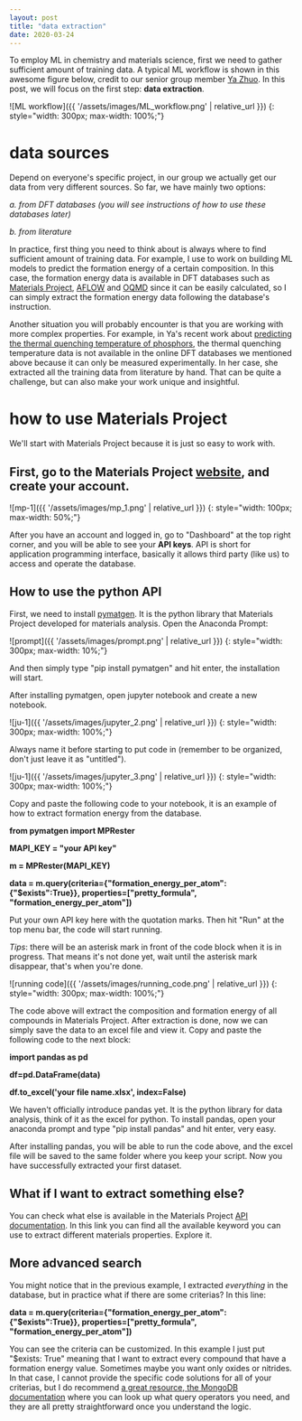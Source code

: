 ```yaml
---
layout: post
title: "data extraction"
date: 2020-03-24
---
```


To employ ML in chemistry and materials science, first we need to gather sufficient amount of training data. A typical ML workflow is shown in this awesome figure below, credit to our senior group member [Ya Zhuo](https://scholar.google.com/citations?user=WacJk1sAAAAJ&hl=en&oi=ao). In this post, we will focus on the first step: **data extraction**.

![ML workflow]({{ '/assets/images/ML_workflow.png' | relative_url }})
{: style="width: 300px; max-width: 100%;"}

# data sources

Depend on everyone's specific project, in our group we actually get our data from very different sources. So far, we have mainly two options:

*a. from DFT databases (you will see instructions of how to use these databases later)*

*b. from literature*

In practice, first thing you need to think about is always where to find sufficient amount of training data. For example, I use to work on building ML models to predict the formation energy of a certain composition. In this case, the formation energy data is available in DFT databases such as [Materials Project](https://materialsproject.org/), [AFLOW](http://aflowlib.org/) and [OQMD](http://oqmd.org/) since it can be easily calculated, so I can simply extract the formation energy data following the database's instruction. 

Another situation you will probably encounter is that you are working with more complex properties. For example, in Ya's recent work about [predicting the thermal quenching temperature of phosphors](https://pubs.acs.org/doi/abs/10.1021/acsami.9b16065), the thermal quenching temperature data is not available in the online DFT databases we mentioned above because it can only be measured experimentally. In her case, she extracted all the training data from literature by hand. That can be quite a challenge, but can also make your work unique and insightful.


# how to use Materials Project

We'll start with Materials Project because it is just so easy to work with. 

## First, go to the Materials Project [website](https://materialsproject.org/), and create your account.

![mp-1]({{ '/assets/images/mp_1.png' | relative_url }})
{: style="width: 100px; max-width: 50%;"}

After you have an account and logged in, go to "Dashboard" at the top right corner, and you will be able to see your **API keys**.
API is short for application programming interface, basically it allows third party (like us) to access and operate the database.

## How to use the python API

First, we need to install [pymatgen](https://pymatgen.org/index.html). It is the python library that Materials Project developed for materials analysis. Open the Anaconda Prompt:

![prompt]({{ '/assets/images/prompt.png' | relative_url }})
{: style="width: 300px; max-width: 10%;"}

And then simply type "pip install pymatgen" and hit enter, the installation will start.

After installing pymatgen, open jupyter notebook and create a new notebook.

![ju-1]({{ '/assets/images/jupyter_2.png' | relative_url }})
{: style="width: 300px; max-width: 100%;"}

Always name it before starting to put code in (remember to be organized, don't just leave it as "untitled").

![ju-1]({{ '/assets/images/jupyter_3.png' | relative_url }})
{: style="width: 300px; max-width: 100%;"}

Copy and paste the following code to your notebook, it is an example of how to extract formation energy from the database.

**from pymatgen import MPRester**

**MAPI_KEY = "your API key"**

**m = MPRester(MAPI_KEY)**

**data = m.query(criteria={"formation_energy_per_atom":{"$exists":True}}, properties=["pretty_formula", "formation_energy_per_atom"])**

Put your own API key here with the quotation marks. Then hit "Run" at the top menu bar, the code will start running.

*Tips*: there will be an asterisk mark in front of the code block when it is in progress. That means it's not done yet, wait until the asterisk mark disappear, that's when you're done.

![running code]({{ '/assets/images/running_code.png' | relative_url }})
{: style="width: 300px; max-width: 100%;"}

The code above will extract the composition and formation energy of all compounds in Materials Project. After extraction is done, now we can simply save the data to an excel file and view it. Copy and paste the following code to the next block:

**import pandas as pd**

**df=pd.DataFrame(data)**

**df.to_excel('your file name.xlsx', index=False)**

We haven't officially introduce pandas yet. It is the python library for data analysis, think of it as the excel for python. To install pandas, open your anaconda prompt and type "pip install pandas" and hit enter, very easy.

After installing pandas, you will be able to run the code above, and the excel file will be saved to the same folder where you keep your script. Now you have successfully extracted your first dataset.

## What if I want to extract something else?

You can check what else is available in the Materials Project [API documentation](https://materialsproject.org/docs/api#Resources_2). In this link you can find all the available keyword you can use to extract different materials properties. Explore it.

## More advanced search

You might notice that in the previous example, I extracted *everything* in the database, but in practice what if there are some criterias? In this line:

**data = m.query(criteria={"formation_energy_per_atom":{"$exists":True}}, properties=["pretty_formula", "formation_energy_per_atom"])**

You can see the criteria can be customized. In this example I just put "$exists: True" meaning that I want to extract every compound that have a formation energy value. Sometimes maybe you want only oxides or nitrides. In that case, I cannot provide the specific code solutions for all of your criterias, but I do recommend [a great resource, the MongoDB documentation](https://docs.mongodb.com/manual/reference/operator/query/) where you can look up what query operators you need, and they are all pretty straightforward once you understand the logic. 
